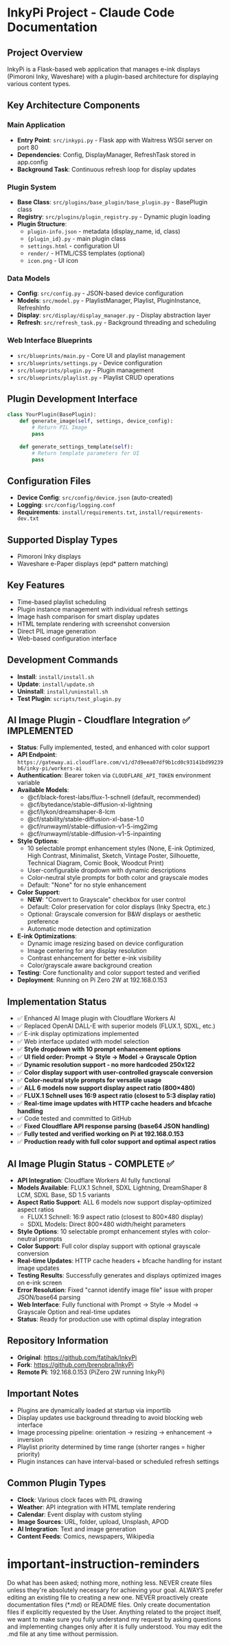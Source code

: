 # InkyPi Project - Claude Code Documentation

## Project Overview
InkyPi is a Flask-based web application that manages e-ink displays (Pimoroni Inky, Waveshare) with a plugin-based architecture for displaying various content types.

## Key Architecture Components

### Main Application
- **Entry Point**: `src/inkypi.py` - Flask app with Waitress WSGI server on port 80
- **Dependencies**: Config, DisplayManager, RefreshTask stored in app.config
- **Background Task**: Continuous refresh loop for display updates

### Plugin System
- **Base Class**: `src/plugins/base_plugin/base_plugin.py` - BasePlugin class
- **Registry**: `src/plugins/plugin_registry.py` - Dynamic plugin loading
- **Plugin Structure**:
  - `plugin-info.json` - metadata (display_name, id, class)
  - `{plugin_id}.py` - main plugin class  
  - `settings.html` - configuration UI
  - `render/` - HTML/CSS templates (optional)
  - `icon.png` - UI icon

### Data Models
- **Config**: `src/config.py` - JSON-based device configuration
- **Models**: `src/model.py` - PlaylistManager, Playlist, PluginInstance, RefreshInfo
- **Display**: `src/display/display_manager.py` - Display abstraction layer
- **Refresh**: `src/refresh_task.py` - Background threading and scheduling

### Web Interface Blueprints
- `src/blueprints/main.py` - Core UI and playlist management
- `src/blueprints/settings.py` - Device configuration  
- `src/blueprints/plugin.py` - Plugin management
- `src/blueprints/playlist.py` - Playlist CRUD operations

## Plugin Development Interface
```python
class YourPlugin(BasePlugin):
    def generate_image(self, settings, device_config):
        # Return PIL Image
        pass
    
    def generate_settings_template(self):
        # Return template parameters for UI
        pass
```

## Configuration Files
- **Device Config**: `src/config/device.json` (auto-created)
- **Logging**: `src/config/logging.conf`
- **Requirements**: `install/requirements.txt`, `install/requirements-dev.txt`

## Supported Display Types
- Pimoroni Inky displays
- Waveshare e-Paper displays (epd* pattern matching)

## Key Features
- Time-based playlist scheduling
- Plugin instance management with individual refresh settings
- Image hash comparison for smart display updates
- HTML template rendering with screenshot conversion
- Direct PIL image generation
- Web-based configuration interface

## Development Commands
- **Install**: `install/install.sh`
- **Update**: `install/update.sh`  
- **Uninstall**: `install/uninstall.sh`
- **Test Plugin**: `scripts/test_plugin.py`

## AI Image Plugin - Cloudflare Integration ✅ IMPLEMENTED
- **Status**: Fully implemented, tested, and enhanced with color support
- **API Endpoint**: `https://gateway.ai.cloudflare.com/v1/d7d9eea07df9b1cd0c93141bd99239b6/inky-pi/workers-ai`
- **Authentication**: Bearer token via `CLOUDFLARE_API_TOKEN` environment variable
- **Available Models**:
  - @cf/black-forest-labs/flux-1-schnell (default, recommended)
  - @cf/bytedance/stable-diffusion-xl-lightning
  - @cf/lykon/dreamshaper-8-lcm
  - @cf/stability/stable-diffusion-xl-base-1.0
  - @cf/runwayml/stable-diffusion-v1-5-img2img
  - @cf/runwayml/stable-diffusion-v1-5-inpainting
- **Style Options**: 
  - 10 selectable prompt enhancement styles (None, E-ink Optimized, High Contrast, Minimalist, Sketch, Vintage Poster, Silhouette, Technical Diagram, Comic Book, Woodcut Print)
  - User-configurable dropdown with dynamic descriptions
  - Color-neutral style prompts for both color and grayscale modes
  - Default: "None" for no style enhancement
- **Color Support**: 
  - **NEW**: "Convert to Grayscale" checkbox for user control
  - Default: Color preservation for color displays (Inky Spectra, etc.)
  - Optional: Grayscale conversion for B&W displays or aesthetic preference
  - Automatic mode detection and optimization
- **E-ink Optimizations**: 
  - Dynamic image resizing based on device configuration
  - Image centering for any display resolution
  - Contrast enhancement for better e-ink visibility
  - Color/grayscale aware background creation
- **Testing**: Core functionality and color support tested and verified
- **Deployment**: Running on Pi Zero 2W at 192.168.0.153

## Implementation Status
- ✅ Enhanced AI Image plugin with Cloudflare Workers AI
- ✅ Replaced OpenAI DALL-E with superior models (FLUX.1, SDXL, etc.)
- ✅ E-ink display optimizations implemented
- ✅ Web interface updated with model selection
- ✅ **Style dropdown with 10 prompt enhancement options**
- ✅ **UI field order: Prompt → Style → Model → Grayscale Option**
- ✅ **Dynamic resolution support - no more hardcoded 250x122**
- ✅ **Color display support with user-controlled grayscale conversion**
- ✅ **Color-neutral style prompts for versatile usage**
- ✅ **ALL 6 models now support display aspect ratio (800×480)**
- ✅ **FLUX.1 Schnell uses 16:9 aspect ratio (closest to 5:3 display ratio)**
- ✅ **Real-time image updates with HTTP cache headers and bfcache handling**
- ✅ Code tested and committed to GitHub
- ✅ **Fixed Cloudflare API response parsing (base64 JSON handling)**
- ✅ **Fully tested and verified working on Pi at 192.168.0.153**
- ✅ **Production ready with full color support and optimal aspect ratios**

## AI Image Plugin Status - COMPLETE ✅
- **API Integration**: Cloudflare Workers AI fully functional
- **Models Available**: FLUX.1 Schnell, SDXL Lightning, DreamShaper 8 LCM, SDXL Base, SD 1.5 variants
- **Aspect Ratio Support**: ALL 6 models now support display-optimized aspect ratios
  - FLUX.1 Schnell: 16:9 aspect ratio (closest to 800×480 display)
  - SDXL Models: Direct 800×480 width/height parameters
- **Style Options**: 10 selectable prompt enhancement styles with color-neutral prompts
- **Color Support**: Full color display support with optional grayscale conversion
- **Real-time Updates**: HTTP cache headers + bfcache handling for instant image updates
- **Testing Results**: Successfully generates and displays optimized images on e-ink screen
- **Error Resolution**: Fixed "cannot identify image file" issue with proper JSON/base64 parsing
- **Web Interface**: Fully functional with Prompt → Style → Model → Grayscale Option and real-time updates
- **Status**: Ready for production use with optimal display integration

## Repository Information
- **Original**: https://github.com/fatihak/InkyPi
- **Fork**: https://github.com/brenobra/InkyPi
- **Remote Pi**: 192.168.0.153 (PiZero 2W running InkyPi)

## Important Notes
- Plugins are dynamically loaded at startup via importlib
- Display updates use background threading to avoid blocking web interface
- Image processing pipeline: orientation → resizing → enhancement → inversion
- Playlist priority determined by time range (shorter ranges = higher priority)
- Plugin instances can have interval-based or scheduled refresh settings

## Common Plugin Types
- **Clock**: Various clock faces with PIL drawing
- **Weather**: API integration with HTML template rendering
- **Calendar**: Event display with custom styling
- **Image Sources**: URL, folder, upload, Unsplash, APOD
- **AI Integration**: Text and image generation
- **Content Feeds**: Comics, newspapers, Wikipedia

# important-instruction-reminders
Do what has been asked; nothing more, nothing less.
NEVER create files unless they're absolutely necessary for achieving your goal.
ALWAYS prefer editing an existing file to creating a new one.
NEVER proactively create documentation files (*.md) or README files. Only create documentation files if explicitly requested by the User.
Anything related to the project itself, we want to make sure you fully understand my request by asking questions and implementing changes only after it is fully understood. You may edit the .md file at any time without permission.